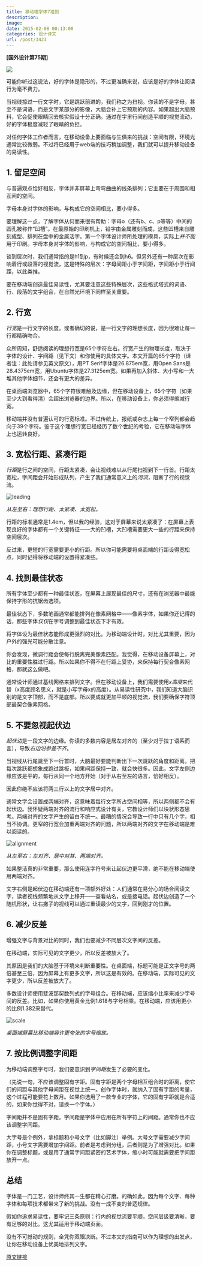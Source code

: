 ```yaml
---
title: 移动端字体7准则
description: 
image: 
date: 2015-02-08 00:13:00
categories: 设计译文
url: /post/3423
---
```


**[国外设计第75期]**

![](http://netdna.webdesignerdepot.com/uploads/2015/02/featured1.jpg)

可能你听过这说法，好的字体是隐形的，不过更准确来说，应该是好的字体让阅读行为毫不费力。

当视线掠过一行文字时，它是跳跃前进的，我们称之为扫视。你读的不是字母，甚至不是词语，而是文字某部分的影像，大脑会补上它预期的内容。如果超出大脑预料，它会促使眼睛回去核实假设十分正确。通过在字里行间创造平顺的视觉流动，好的字体极度减轻了眼睛的负担。

对任何字体工作者而言，在移动设备上要面临与生俱来的挑战：空间有限，环境光通常比较微弱。不过将已经用于web端的技巧稍加调整，我们就可以提升移动设备的易读性。

## 1. 留足空间

与普遍观点恰好相反，字体并非屏幕上弯弯曲曲的线条排列；它主要在于周围和相互间的空间。

字母本身对字体的影响，与构成它的空间相比，要小得多。

要理解这一点，了解字体从何而来很有帮助：字母o（还有b、c、p等等）中间的圆孔被称作“凹槽”。在最原始的印刷机上，铅字由金属雕刻而成，这些凹槽来自雕刻成型、排列在盘中的金属活字。第一个字体设计师所处理的模具，实际上*并不能*用于印刷。字母本身对字体的影响，与构成它的空间相比，要小得多。

谈到层次时，我们通常指的是h1到p，有时候还会到h6。但另外还有一种层次在影响着行或段落的视觉流，这是特殊的层次：字母间距小于字间距，字间距小于行间距，以此类推。

要在移动端创造最佳易读性，尤其要注意这些特殊层次，这些格式塔式的词语、行、段落的文字组合，在自然光环境下同样至关重要。

## 2. 行宽

*行宽*是一行文字的长度。或者确切的说，是一行文字的理想长度，因为很难让每一行都精确吻合。

众所周知，舒适阅读的理想行宽是65个字符左右。行宽产生的物理长度，取决于字体的设计、字间距（见下文）和你使用的具体文字。本文开篇的65个字符（译者注：此处请参见英文原文），用PT Serif字体是26.875em宽，用Open Sans是28.4375em宽，用Ubuntu字体是27.3125em宽。如果再加入斜体、大小写和一大堆其他字体细节，还会有更大的差异。

在桌面端浏览器中，65个字符很难触及边缘，但在移动设备上，65个字符（如果至少大到看得清）会超出浏览器的边界。所以，在移动设备上，你必须得缩减行宽。

移动端并没有普遍认可的行宽标准。不过传统上，报纸或杂志上每一个窄列都会趋向于39个字符。鉴于这个理想行宽已经经历了数个世纪的考验，它在移动端字体上也运转良好。

## 3. 宽松行距、紧凑行距

*行距*是行之间的空间，行距太紧凑，会让视线难以从行尾扫视到下一行首。行距太宽松，字间距会开始形成队列，产生了我们通常意义上的*河流*，阻断了行的视觉流。

![leading](http://netdna.webdesignerdepot.com/uploads/2015/02/leading.jpg "7 simple rules for mobile typography photo")

*从左至右：理想行距、太紧凑、太宽松。*

行距的标准通常是1.4em，但以我的经验，这对于屏幕来说太紧凑了：在屏幕上表现良好的字体都有一个关键特征——大的凹槽，大凹槽需要更大一些的行距来保持空间层次。

反过来，更短的行宽需要更小的行距。所以你可能需要将桌面端的行距设得宽松点，同时记得将移动端的设置得紧凑些。

## 4. 找到最佳状态

所有字体至少都有一种最佳状态，在屏幕上展现最佳的尺寸，还有在浏览器中最能保持字形的抗锯齿选项。

最佳状态下，多数笔画通常都能排列在像素网格中——像素字体，如果你还记得的话，那些字体*仅仅*在字号调整到最佳状态下才有效。

将字体设为最佳状态能形成更强烈的对比。为移动端设计时，对比尤其重要，因为户外的强光可能分散注意。

你会发现，微调行距会使每行脱离完美像素匹配。我觉得，在移动设备屏幕上，对比的重要性胜过行距。所以如果你不得不在行距上妥协，来保持每行契合像素网格，那就这么做吧。

通常设计师通过基线网格来排列文字。但在移动设备上，我们需要使用*x高度*来代替（x高度顾名思义，就是小写字母x的高度）。从易读性研究中，我们知道大脑识别的是文字顶部，而不是底部。所以要成就更加平顺的视觉流，我们要确保字符顶部最契合像素网格。

## 5. 不要忽视起伏边

*起伏边*是一段文字的边缘。你读的多数内容是居左对齐的（至少对于拉丁语系而言），导致*右边沿参差不齐*。

当视线从行尾跳至下一行首时，大脑最好要能判断出下一次跳跃的角度和距离。把每次跳跃都想象成跑过跳板，如果间距保持一致，就会快很多。因此，文字左侧边缘应该是平的，每行从同一个地方开始（对于从右至左的语言，恰好相反）。

因此你绝不应该将两三行以上的文字居中对齐。

通常文字会设置成两端对齐，这意味着每行文字所占空间相等，所以两侧都不会有起伏边。我怀疑两端对齐的流行和响应式设计有关，它教设计师们以块状形态思考。两端对齐的文字产生的留白不统一。最糟的情况会导致一行中只有几个字，相当不协调。更窄的行宽会加重两端对齐的问题，所以两端对齐的文字在移动端是难以阅读的。

![alignment](http://netdna.webdesignerdepot.com/uploads/2015/02/alignment.jpg "7 simple rules for mobile typography photo")

*从左至右：左对齐、居中对其、两端对齐。*

如果整洁真的非常重要，那么使用连字符号来让起伏边更平滑，绝不能在移动端使用两端对齐。

文字右侧是起伏边在移动端还有一项额外好处：人们通常在易分心的场合阅读文字，读者视线频繁地从文字上移开——查看站名，或是接电话。起伏边创造了一个随机形状，让右撇子的视线可以通过重读最少的文字，回到刚才的位置。

## 6. 减少反差

增强文字与背景对比的同时，我们也要减少不同层次文字间的反差。

在移动端，实际可见的文字更少，所以反差被放大了。

其原因是我们的大脑基于环境来判断重要性。在桌面端，标题可能是正文字号的两倍甚至三倍，因为屏幕上有更多文字，所以这是有效的。在移动端，实际可见的文字更少，所以反差被放大了。

多数设计师使用斐波那契数列式的字号组合。在移动端，应该缩小比率来减少字号间的反差。比如，如果你使用黄金比例1.618与字号相乘。在移动端，应该用更小的比例1.382来替代。

![scale](http://netdna.webdesignerdepot.com/uploads/2015/02/scale.jpg "7 simple rules for mobile typography photo")

*桌面端屏幕比移动端容许更夸张的字号缩放。*

## 7. 按比例调整字间距

为移动端调整字号时，我们要意识到*字间距*发生了必要的变化。

（先说一句，不应该调整固有字距。固有字距是两个字母相互组合时的距离，使它们的间距与其他字母间距在视觉上统一。创作字体时，就纳入了固有字距的考量，这个过程可能要花上数月。如果你选用了一款专业的字体，它的固有字距就是合适的，如果你觉得不对，请换一个字体。）

字间距并不是固有字距。字间距是字体中应用在所有字符上的间距。通常你也不应该调整字间距。

大字号是个例外，拿标题和小号文字（比如脚注）举例。大号文字需要减少字间距，小号文字需要增加字间距。前者是考虑到分组，后者则是为了增强对比。如果你在调整标题，或是用了通常字间距紧密的艺术字体，缩小时可能就需要把字间距放开一点。

## 总结

字体是一门工艺，设计师终其一生都在精心打磨。的确如此，因为每个文字、每种字体和每项技术都带来了新的挑战。没有一成不变的普适规律。

假如你追求易读性，要牢记三条原则：行内的视觉流要平顺，空间层级要清晰，要有足够的对比。这尤其适用于移动端页面。

没有不可撼动的规则，全凭你双眼决断。不过本文的指南可以作为理想的出发点，让你在移动设备上优美地排列文字。

[原文链接](http://www.webdesignerdepot.com/2015/02/7-simple-rules-for-mobile-typography/)